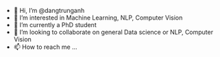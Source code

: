 - 👋 Hi, I’m @dangtrunganh
- 👀 I’m interested in Machine Learning, NLP, Computer Vision
- 🌱 I’m currently a PhD student
- 💞️ I’m looking to collaborate on general Data science or NLP, Computer Vision
- 📫 How to reach me ...

<!---
dangtrunganh/dangtrunganh is a ✨ special ✨ repository because its `README.md` (this file) appears on your GitHub profile.
You can click the Preview link to take a look at your changes.
--->
